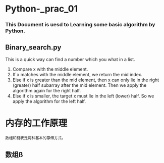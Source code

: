 <!--
 * @Author: William
 * @Date: 2022-01-13 21:13:13
 * @LastEditTime: 2022-01-15 17:12:21
 * @LastEditors: William
 * @Description: 打开koroFileHeader查看配置 进行设置: https://github.com/OBKoro1/koro1FileHeader/wiki/%E9%85%8D%E7%BD%AE
 * @FilePath: /Python_prac_01/README.md
-->
# Python-_prac_01
### This Document is uesd to Learning some basic algorithm by Python.



## Binary_search.py

This is a quick way can find a number which you what in a list.

1. Compare x with the middle element.
2. If x matches with the middle element, we return the mid index.
3. Else if x is greater than the mid element, then x can only lie in the right (greater) half subarray after the mid element. Then we apply the algorithm again for the right half.
4. Else if x is smaller, the target x must lie in the left (lower) half. So we apply the algorithm for the left half.

# 内存的工作原理
    数组和链表是两种基本的存储方式。

## 数组ß